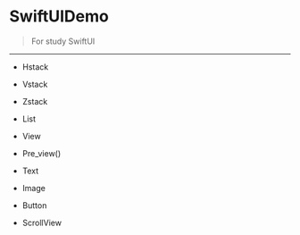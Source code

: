 # SwiftUIDemo
> For study SwiftUI 

---
- Hstack

- Vstack

- Zstack

- List
 
- View
 
- Pre_view()
 
- Text
 
- Image
 
- Button
 
- ScrollView
